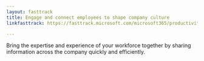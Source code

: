 ```yaml
---
layout: fasttrack
title: Engage and connect employees to shape company culture
linkfasttrack: https://fasttrack.microsoft.com/microsoft365/productivitylibrary/Engage-and-connect-employees-to-shape-company-culture 

---
```

Bring the expertise and experience of your workforce together by sharing information across the company quickly and efficiently.